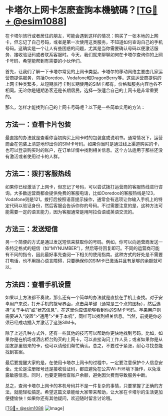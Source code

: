 # 卡塔尔上网卡怎麽查詢本機號碼？[[TG💪+ @esim1088](https://t.me/s/esim1088)]

在卡塔尔旅行或者居住的朋友，可能会遇到这样的情况：购买了一张本地的上网卡，但忘记了自己号码，或者是第一次使用这类服务，不知道如何查询自己的手机号码。这确实是一个让人有些困惑的问题，尤其是当你需要确认号码以便激活服务、接收验证码或者联系客服时。今天，我们就来聊聊如何在卡塔尔查询你的上网卡号码，希望能帮到有需要的小伙伴们。

首先，让我们了解一下卡塔尔常见的上网卡类型。卡塔尔的移动网络主要由几家运营商提供服务，包括Ooredoo、Vodafone和DragonBerry等。这些运营商提供的上网卡种类繁多，从短期旅行卡到长期使用的SIM卡都有，价格和服务内容也各不相同。无论你是短期游客还是长期居民，选择一张适合自己的上网卡是非常重要的。

那么，怎样才能找到自己的上网卡号码呢？以下是一些简单实用的方法：

## 方法一：查看卡片包装

最直接的办法就是查看你当初购买上网卡时的包装盒或说明书。通常情况下，运营商会在包装上清楚地印出你的SIM卡号码。如果你当时是通过线上渠道购买的卡，也可以登录购买时的账户，在订单详情中找到相关信息。这个方法适用于那些还没有激活或者使用过卡的人群。

## 方法二：拨打客服热线

如果你已经激活了上网卡，但忘记了号码，可以尝试拨打运营商的客服热线进行咨询。大多数运营商都会提供免费的客服电话，比如Ooredoo的客服热线是123，Vodafone则是121。拨打后按照语音提示操作，通常会有选项让你输入手机上的特定代码以验证身份，然后客服会告诉你你的号码。不过需要注意的是，这种方法可能需要一定的语言能力，因为客服通常是用阿拉伯语或英语交流的。

## 方法三：发送短信

另一个简便的方式是通过发送短信来获取你的号码。例如，你可以向运营商发送一条特定格式的短信（如“MYNUMBER”），然后等待回复即可。不同的运营商可能有不同的指令，因此最好事先查阅一下相关的使用指南。这种方式的好处是不需要打电话，也不用担心语言障碍，只要确保你的SIM卡已激活并且有足够的余额就可以。

## 方法四：查看手机设置

如果以上方法都不奏效，那么还有一个简单的办法就是直接在手机上查找。对于安卓用户来说，打开手机的拨号界面，点击菜单键（通常是三个点的图标），然后选择“关于手机”或“状态信息”，在这里你应该能够看到你的SIM卡号码。苹果用户则需要进入“设置”>“通用”>“关于本机”，同样可以找到相关信息。当然，前提是你必须已经成功插入并激活了这张SIM卡。

除了上述几种方式外，还有一些其他的技巧可以帮助你更快地找到号码。比如，如果你是在机场或酒店柜台购买的上网卡，可以直接询问工作人员；或者如果你是从朋友那里借来的卡，也可以请他们帮忙确认。总之，不要过于紧张，耐心寻找总能找到答案。

最后要提醒大家的是，在使用卡塔尔上网卡的过程中，一定要注意保护个人信息安全。无论是注册账号还是接收验证码，都应避免在公共Wi-Fi环境下操作，以免泄露敏感信息。同时，也要定期检查账户余额，避免因欠费而导致服务中断。

总之，查询卡塔尔上网卡的本机号码并不是一件复杂的事情，只要掌握了正确的方法，就能轻松搞定。希望这篇文章能给大家带来帮助，让大家在卡塔尔的生活更加便捷愉快！如果你还有其他疑问，欢迎随时留言讨论哦。

[[TG💪+ @esim1088](https://t.me/s/esim1088) ![Image](https://i.postimg.cc/4NQfJmqS/Snipaste-2025-05-13-00-14-12.png)]